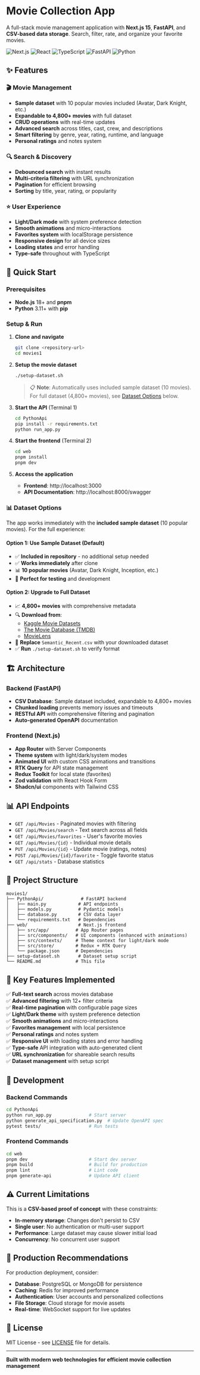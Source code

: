 # Movie Collection App

A full-stack movie management application with **Next.js 15**, **FastAPI**, and **CSV-based data storage**. Search, filter, rate, and organize your favorite movies.

![Next.js](https://img.shields.io/badge/Next.js-15.x-black?logo=next.js)
![React](https://img.shields.io/badge/React-19.x-blue?logo=react)
![TypeScript](https://img.shields.io/badge/TypeScript-5.x-blue?logo=typescript)
![FastAPI](https://img.shields.io/badge/FastAPI-Latest-green?logo=fastapi)
![Python](https://img.shields.io/badge/Python-3.11+-blue?logo=python)

## ✨ Features

### 🎬 **Movie Management**
- **Sample dataset** with 10 popular movies included (Avatar, Dark Knight, etc.)
- **Expandable to 4,800+ movies** with full dataset
- **CRUD operations** with real-time updates
- **Advanced search** across titles, cast, crew, and descriptions
- **Smart filtering** by genre, year, rating, runtime, and language
- **Personal ratings** and notes system

### 🔍 **Search & Discovery**
- **Debounced search** with instant results
- **Multi-criteria filtering** with URL synchronization
- **Pagination** for efficient browsing
- **Sorting** by title, year, rating, or popularity

### ⭐ **User Experience**
- **Light/Dark mode** with system preference detection
- **Smooth animations** and micro-interactions
- **Favorites system** with localStorage persistence
- **Responsive design** for all device sizes
- **Loading states** and error handling
- **Type-safe** throughout with TypeScript

## 🚀 Quick Start

### Prerequisites
- **Node.js** 18+ and **pnpm**
- **Python** 3.11+ with **pip**

### Setup & Run

1. **Clone and navigate**
   ```bash
   git clone <repository-url>
   cd movies1
   ```

2. **Setup the movie dataset**
   ```bash
   ./setup-dataset.sh
   ```
   > 📋 **Note**: Automatically uses included sample dataset (10 movies). For full dataset (4,800+ movies), see [Dataset Options](#-dataset-options) below.

3. **Start the API** (Terminal 1)
   ```bash
   cd PythonApi
   pip install -r requirements.txt
   python run_app.py
   ```

4. **Start the frontend** (Terminal 2)
   ```bash
   cd web
   pnpm install
   pnpm dev
   ```

5. **Access the application**
   - **Frontend**: http://localhost:3000
   - **API Documentation**: http://localhost:8000/swagger

### 📊 Dataset Options

The app works immediately with the **included sample dataset** (10 popular movies). For the full experience:

#### Option 1: Use Sample Dataset (Default)
- ✅ **Included in repository** - no additional setup needed
- ✅ **Works immediately** after clone
- 📊 **10 popular movies** (Avatar, Dark Knight, Inception, etc.)
- 🎯 **Perfect for testing** and development

#### Option 2: Upgrade to Full Dataset
- 📈 **4,800+ movies** with comprehensive metadata
- 🔍 **Download from**:
  - [Kaggle Movie Datasets](https://www.kaggle.com/datasets)
  - [The Movie Database (TMDB)](https://www.themoviedb.org/)
  - [MovieLens](https://grouplens.org/datasets/movielens/)
- 📁 **Replace** `Semantic_Recent.csv` with your downloaded dataset
- ✅ **Run** `./setup-dataset.sh` to verify format

## 🏗️ Architecture

### Backend (FastAPI)
- **CSV Database**: Sample dataset included, expandable to 4,800+ movies
- **Chunked loading** prevents memory issues and timeouts
- **RESTful API** with comprehensive filtering and pagination
- **Auto-generated OpenAPI** documentation

### Frontend (Next.js)
- **App Router** with Server Components
- **Theme system** with light/dark/system modes
- **Animated UI** with custom CSS animations and transitions
- **RTK Query** for API state management
- **Redux Toolkit** for local state (favorites)
- **Zod validation** with React Hook Form
- **Shadcn/ui** components with Tailwind CSS

## 📊 API Endpoints

- `GET /api/Movies` - Paginated movies with filtering
- `GET /api/Movies/search` - Text search across all fields
- `GET /api/Movies/favorites` - User's favorite movies
- `GET /api/Movies/{id}` - Individual movie details
- `PUT /api/Movies/{id}` - Update movie (ratings, notes)
- `POST /api/Movies/{id}/favorite` - Toggle favorite status
- `GET /api/stats` - Database statistics

## 📁 Project Structure

```
movies1/
├── PythonApi/              # FastAPI backend
│   ├── main.py            # API endpoints
│   ├── models.py          # Pydantic models
│   ├── database.py        # CSV data layer
│   └── requirements.txt   # Dependencies
├── web/                   # Next.js frontend
│   ├── src/app/          # App Router pages
│   ├── src/components/   # UI components (enhanced with animations)
│   ├── src/contexts/     # Theme context for light/dark mode
│   ├── src/store/        # Redux + RTK Query
│   └── package.json      # Dependencies
├── setup-dataset.sh       # Dataset setup script
└── README.md             # This file
```

## 🎯 Key Features Implemented

✅ **Full-text search** across movies database  
✅ **Advanced filtering** with 12+ filter criteria  
✅ **Real-time pagination** with configurable page sizes  
✅ **Light/Dark theme** with system preference detection  
✅ **Smooth animations** and micro-interactions  
✅ **Favorites management** with local persistence  
✅ **Personal ratings** and notes system  
✅ **Responsive UI** with loading states and error handling  
✅ **Type-safe** API integration with auto-generated client  
✅ **URL synchronization** for shareable search results  
✅ **Dataset management** with setup script  

## 🔧 Development

### Backend Commands
```bash
cd PythonApi
python run_app.py              # Start server
python generate_api_specification.py  # Update OpenAPI spec
pytest tests/                  # Run tests
```

### Frontend Commands
```bash
cd web
pnpm dev                       # Start dev server
pnpm build                     # Build for production
pnpm lint                      # Lint code
pnpm generate-api              # Update API client
```

## ⚠️ Current Limitations

This is a **CSV-based proof of concept** with these constraints:
- **In-memory storage**: Changes don't persist to CSV
- **Single user**: No authentication or multi-user support
- **Performance**: Large dataset may cause slower initial load
- **Concurrency**: No concurrent user support

## 🚀 Production Recommendations

For production deployment, consider:
- **Database**: PostgreSQL or MongoDB for persistence
- **Caching**: Redis for improved performance
- **Authentication**: User accounts and personalized collections
- **File Storage**: Cloud storage for movie assets
- **Real-time**: WebSocket support for live updates

## 📄 License

MIT License - see [LICENSE](LICENSE) file for details.

---

**Built with modern web technologies for efficient movie collection management**